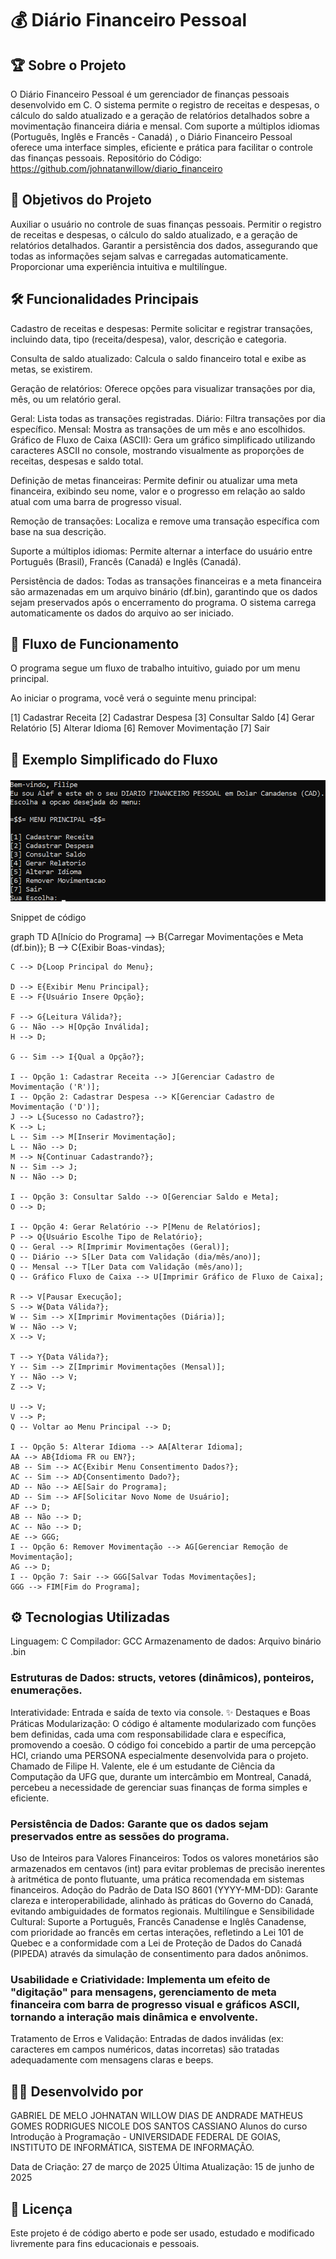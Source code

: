 # 💰 Diário Financeiro Pessoal
## 🏆 Sobre o Projeto
O Diário Financeiro Pessoal é um gerenciador de finanças pessoais desenvolvido em C. O sistema permite o registro de receitas e despesas, o cálculo do saldo atualizado e a geração de relatórios detalhados sobre a movimentação financeira diária e mensal. Com suporte a múltiplos idiomas (Português, Inglês e Francês - Canadá) , o Diário Financeiro Pessoal oferece uma interface simples, eficiente e prática para facilitar o controle das finanças pessoais.
Repositório do Código: https://github.com/johnatanwillow/diario_financeiro

## 🎯 Objetivos do Projeto
Auxiliar o usuário no controle de suas finanças pessoais.
Permitir o registro de receitas e despesas, o cálculo do saldo atualizado, e a geração de relatórios detalhados.
Garantir a persistência dos dados, assegurando que todas as informações sejam salvas e carregadas automaticamente.
Proporcionar uma experiência intuitiva e multilíngue.

## 🛠 Funcionalidades Principais
Cadastro de receitas e despesas: Permite solicitar e registrar transações, incluindo data, tipo (receita/despesa), valor, descrição e categoria.

Consulta de saldo atualizado: Calcula o saldo financeiro total e exibe as metas, se existirem.

Geração de relatórios: Oferece opções para visualizar transações por dia, mês, ou um relatório geral. 


Geral: Lista todas as transações registradas.
Diário: Filtra transações por dia específico.
Mensal: Mostra as transações de um mês e ano escolhidos.
Gráfico de Fluxo de Caixa (ASCII): Gera um gráfico simplificado utilizando caracteres ASCII no console, mostrando visualmente as proporções de receitas, despesas e saldo total.

Definição de metas financeiras: Permite definir ou atualizar uma meta financeira, exibindo seu nome, valor e o progresso em relação ao saldo atual com uma barra de progresso visual.

Remoção de transações: Localiza e remove uma transação específica com base na sua descrição.

Suporte a múltiplos idiomas: Permite alternar a interface do usuário entre Português (Brasil), Francês (Canadá) e Inglês (Canadá).


Persistência de dados: Todas as transações financeiras e a meta financeira são armazenadas em um arquivo binário (df.bin), garantindo que os dados sejam preservados após o encerramento do programa. O sistema carrega automaticamente os dados do arquivo ao ser iniciado.

## 📜 Fluxo de Funcionamento
O programa segue um fluxo de trabalho intuitivo, guiado por um menu principal.

Ao iniciar o programa, você verá o seguinte menu principal:

[1] Cadastrar Receita
[2] Cadastrar Despesa
[3] Consultar Saldo
[4] Gerar Relatório
[5] Alterar Idioma
[6] Remover Movimentação
[7] Sair
## 📌 Exemplo Simplificado do Fluxo

![alt text](image.png)

Snippet de código

graph TD
    A[Início do Programa] --> B{Carregar Movimentações e Meta (df.bin)};
    B --> C{Exibir Boas-vindas};

    C --> D{Loop Principal do Menu};

    D --> E{Exibir Menu Principal};
    E --> F{Usuário Insere Opção};

    F --> G{Leitura Válida?};
    G -- Não --> H[Opção Inválida];
    H --> D;

    G -- Sim --> I{Qual a Opção?};

    I -- Opção 1: Cadastrar Receita --> J[Gerenciar Cadastro de Movimentação ('R')];
    I -- Opção 2: Cadastrar Despesa --> K[Gerenciar Cadastro de Movimentação ('D')];
    J --> L{Sucesso no Cadastro?};
    K --> L;
    L -- Sim --> M[Inserir Movimentação];
    L -- Não --> D;
    M --> N{Continuar Cadastrando?};
    N -- Sim --> J;
    N -- Não --> D;

    I -- Opção 3: Consultar Saldo --> O[Gerenciar Saldo e Meta];
    O --> D;

    I -- Opção 4: Gerar Relatório --> P[Menu de Relatórios];
    P --> Q{Usuário Escolhe Tipo de Relatório};
    Q -- Geral --> R[Imprimir Movimentações (Geral)];
    Q -- Diário --> S[Ler Data com Validação (dia/mês/ano)];
    Q -- Mensal --> T[Ler Data com Validação (mês/ano)];
    Q -- Gráfico Fluxo de Caixa --> U[Imprimir Gráfico de Fluxo de Caixa];

    R --> V[Pausar Execução];
    S --> W{Data Válida?};
    W -- Sim --> X[Imprimir Movimentações (Diária)];
    W -- Não --> V;
    X --> V;

    T --> Y{Data Válida?};
    Y -- Sim --> Z[Imprimir Movimentações (Mensal)];
    Y -- Não --> V;
    Z --> V;

    U --> V;
    V --> P;
    Q -- Voltar ao Menu Principal --> D;

    I -- Opção 5: Alterar Idioma --> AA[Alterar Idioma];
    AA --> AB{Idioma FR ou EN?};
    AB -- Sim --> AC{Exibir Menu Consentimento Dados?};
    AC -- Sim --> AD{Consentimento Dado?};
    AD -- Não --> AE[Sair do Programa];
    AD -- Sim --> AF[Solicitar Novo Nome de Usuário];
    AF --> D;
    AB -- Não --> D;
    AC -- Não --> D;
    AE --> GGG;
    I -- Opção 6: Remover Movimentação --> AG[Gerenciar Remoção de Movimentação];
    AG --> D;
    I -- Opção 7: Sair --> GGG[Salvar Todas Movimentações];
    GGG --> FIM[Fim do Programa];

## ⚙️ Tecnologias Utilizadas
Linguagem: C 
Compilador: GCC
Armazenamento de dados: Arquivo binário .bin 

### Estruturas de Dados: structs, vetores (dinâmicos), ponteiros, enumerações.

Interatividade: Entrada e saída de texto via console.
✨ Destaques e Boas Práticas
Modularização: O código é altamente modularizado com funções bem definidas, cada uma com responsabilidade clara e específica, promovendo a coesão.
O código foi concebido a partir de uma percepção HCI, criando uma PERSONA especialmente desenvolvida para o projeto. Chamado de Filipe H. Valente, ele é um estudante de Ciência da Computação da UFG que, durante um intercâmbio em Montreal, Canadá, percebeu a necessidade de gerenciar suas finanças de forma simples e eficiente.

### Persistência de Dados: Garante que os dados sejam preservados entre as sessões do programa.
Uso de Inteiros para Valores Financeiros: Todos os valores monetários são armazenados em centavos (int) para evitar problemas de precisão inerentes à aritmética de ponto flutuante, uma prática recomendada em sistemas financeiros.
Adoção do Padrão de Data ISO 8601 (YYYY-MM-DD): Garante clareza e interoperabilidade, alinhado às práticas do Governo do Canadá, evitando ambiguidades de formatos regionais.
Multilíngue e Sensibilidade Cultural: Suporte a Português, Francês Canadense e Inglês Canadense, com prioridade ao francês em certas interações, refletindo a Lei 101 de Quebec e a conformidade com a Lei de Proteção de Dados do Canadá (PIPEDA) através da simulação de consentimento para dados anônimos.

### Usabilidade e Criatividade: Implementa um efeito de "digitação" para mensagens, gerenciamento de meta financeira com barra de progresso visual e gráficos ASCII, tornando a interação mais dinâmica e envolvente.

Tratamento de Erros e Validação: Entradas de dados inválidas (ex: caracteres em campos numéricos, datas incorretas) são tratadas adequadamente com mensagens claras e beeps.
## 👨‍💻 Desenvolvido por
GABRIEL DE MELO 
JOHNATAN WILLOW DIAS DE ANDRADE 
MATHEUS GOMES RODRIGUES 
NICOLE DOS SANTOS CASSIANO 
Alunos do curso Introdução à Programação - UNIVERSIDADE FEDERAL DE GOIAS, INSTITUTO DE INFORMÁTICA, SISTEMA DE INFORMAÇÃO. 

Data de Criação: 27 de março de 2025
Última Atualização: 15 de junho de 2025

## 📜 Licença
Este projeto é de código aberto e pode ser usado, estudado e modificado livremente para fins educacionais e pessoais.